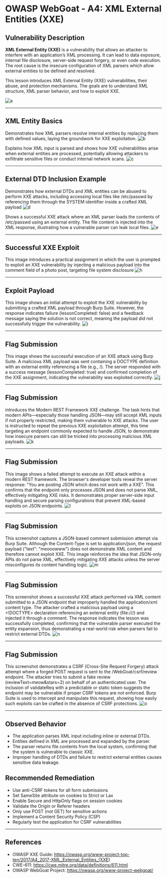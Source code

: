 # OWASP WebGoat - A4: XML External Entities (XXE)


## Vulnerability Description
**XML External Entity (XXE)** is a vulnerability that allows an attacker to interfere with an application’s XML processing. It can lead to data exposure, internal file disclosure, server-side request forgery, or even code execution. The root cause is the insecure configuration of XML parsers which allow external entities to be defined and resolved.
  
This lesson introduces XML External Entity (XXE) vulnerabilities, their abuse, and protection mechanisms. The goals are to understand XML structure, XML parser behavior, and how to exploit XXE.

![a](https://github.com/user-attachments/assets/3955d090-7c7d-4ed7-82b3-3b9fe7b11056)

---

##  XML Entity Basics
Demonstrates how XML parsers resolve internal entities by replacing them with defined values, laying the groundwork for XXE exploitation.
![b](https://github.com/user-attachments/assets/960f2cf2-430c-4722-a69b-db77b5ba33ff)  

Explains how XML input is parsed and shows how XXE vulnerabilities arise when external entities are processed, potentially allowing attackers to exfiltrate sensitive files or conduct internal network scans.
![c](https://github.com/user-attachments/assets/db50eaae-a635-413a-ab9b-917d08c88a9c)

---

##  External DTD Inclusion Example
Demonstrates how external DTDs and XML entities can be abused to perform XXE attacks, including accessing local files like /etc/passwd by referencing them through the SYSTEM identifier inside a crafted XML payload
![d](https://github.com/user-attachments/assets/8c3f9157-e715-44f6-8741-f5cbfcaa66ab)  

Shows a successful XXE attack where an XML parser loads the contents of /etc/passwd using an external entity. The file content is injected into the XML response, illustrating how a vulnerable parser can leak local files.
![e](https://github.com/user-attachments/assets/0be74acc-6295-4a83-9132-824047e0e67e)

---


##  Successful XXE Exploit
This image introduces a practical assignment in which the user is prompted to exploit an XXE vulnerability by injecting a malicious payload into the comment field of a photo post, targeting file system disclosure
![h](https://github.com/user-attachments/assets/f9792013-ee32-4b60-87c5-7f658bfb6700)

---

##  Exploit Payload
 This image shows an initial attempt to exploit the XXE vulnerability by submitting a crafted XML payload through Burp Suite. However, the response indicates failure (lessonCompleted: false) and a feedback message saying the solution is not correct, meaning the payload did not successfully trigger the vulnerability.
![i](https://github.com/user-attachments/assets/5051ef4c-aaca-4bfb-be05-f440ed1a4f2a)

---

##  Flag Submission
This image shows the successful execution of an XXE attack using Burp Suite. A malicious XML payload was sent containing a DOCTYPE definition with an external entity referencing a file (e.g., /). The server responded with a success message (lessonCompleted: true) and confirmed completion of the XXE assignment, indicating the vulnerability was exploited correctly.
![j](https://github.com/user-attachments/assets/2569e62c-305b-4463-a0f1-cb6cbb28810b)

---

##  Flag Submission
introduces the Modern REST Framework XXE challenge. The task hints that modern APIs—especially those handling JSON—may still accept XML inputs if not properly restricted, making them vulnerable to XXE attacks. The user is instructed to repeat the previous XXE exploitation attempt, this time targeting an endpoint commonly expected to handle JSON, to demonstrate how insecure parsers can still be tricked into processing malicious XML payloads.
![k](https://github.com/user-attachments/assets/a7aa54d8-8c41-4b9f-a2e4-c5f3bf099adf)

---


##  Flag Submission
This image shows a failed attempt to execute an XXE attack within a modern REST framework. The browser's developer tools reveal the server response: "You are posting JSON which does not work with a XXE". This confirms that the endpoint only processes JSON and does not parse XML, effectively mitigating XXE risks. It demonstrates proper server-side input handling and secure parsing configurations that prevent XML-based exploits on JSON endpoints.
![l](https://github.com/user-attachments/assets/f46fb8e1-81e2-4ea6-9e1f-0a44ebec773c)

---

##  Flag Submission
This screenshot captures a JSON-based comment submission attempt via Burp Suite. Although the Content-Type is set to application/json, the request payload ("text": "meooowww") does not demonstrate XML content and therefore cannot exploit XXE. This image reinforces the idea that JSON-only APIs do not parse XML, effectively mitigating XXE attacks unless the server misconfigures its content handling logic.
![m](https://github.com/user-attachments/assets/d7fb3589-9a7f-47b6-a31e-bcf4176cb7e3)

---

##  Flag Submission
This screenshot shows a successful XXE attack performed via XML content submitted to a JSON endpoint that improperly handled the application/xml content type. The attacker crafted a malicious payload using a <!DOCTYPE> declaration referencing an external entity (file:///) and injected it through a comment. The response indicates the lesson was successfully completed, confirming that the vulnerable parser executed the entity expansion, thus demonstrating a real-world risk when parsers fail to restrict external DTDs.
![n](https://github.com/user-attachments/assets/d699e12a-f4e4-48d7-9f58-5eacde008fa4)

---

##  Flag Submission
This screenshot demonstrates a CSRF (Cross-Site Request Forgery) attack attempt where a forged POST request is sent to the /WebGoat/csrf/review endpoint. The attacker tries to submit a fake review (reviewText=meow&stars=2) on behalf of an authenticated user. The inclusion of validateReq with a predictable or static token suggests the endpoint may be vulnerable if proper CSRF tokens are not enforced. Burp Suite is used to intercept and manipulate this request, showing how easily such exploits can be crafted in the absence of CSRF protections.
![o](https://github.com/user-attachments/assets/865ceaa3-3902-4d1b-8a70-4931662f54f0)


---


## Observed Behavior

- The application parses XML input including inline or external DTDs.
- Entities defined in XML are processed and expanded by the parser.
- The parser returns file contents from the local system, confirming that the system is vulnerable to classic XXE.
- Improper handling of DTDs and failure to restrict external entities causes sensitive data leakage.


## Recommended Remediation

- Use anti-CSRF tokens for all form submissions
- Set SameSite attribute on cookies to Strict or Lax
- Enable Secure and HttpOnly flags on session cookies
- Validate the Origin or Referer headers
- Only use POST (not GET) for sensitive actions
- Implement a Content Security Policy (CSP)
- Regularly test the application for CSRF vulnerabilities


---

## References

- OWASP XXE Guide: https://owasp.org/www-project-top-ten/2017/A4_2017-XML_External_Entities_(XXE)
- CWE-611: https://cwe.mitre.org/data/definitions/611.html
- OWASP WebGoat Project: https://owasp.org/www-project-webgoat/
